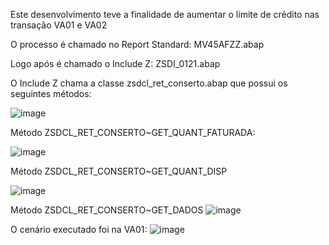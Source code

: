 
Este desenvolvimento teve a finalidade de aumentar o limite de crédito nas transação VA01 e VA02

O processo é chamado no Report Standard:
MV45AFZZ.abap

Logo após é chamado o Include Z:
ZSDI_0121.abap

O Include Z chama a classe zsdcl_ret_conserto.abap que possui os seguintes métodos:

![image](https://user-images.githubusercontent.com/121947587/217535284-49bde9a7-7875-4580-969c-2a01fbd40c42.png)

Método ZSDCL_RET_CONSERTO~GET_QUANT_FATURADA:

![image](https://user-images.githubusercontent.com/121947587/217536349-60100b78-8fc1-458c-9556-83b2f95a8bb0.png)

Método ZSDCL_RET_CONSERTO~GET_QUANT_DISP

![image](https://user-images.githubusercontent.com/121947587/217536407-6b8a3f58-5fdb-4c4f-9b5f-3587dfc6129c.png)

Método ZSDCL_RET_CONSERTO~GET_DADOS
![image](https://user-images.githubusercontent.com/121947587/217536562-a92e60ca-4096-44aa-a2ac-76247b9766be.png)


O cenário executado foi na VA01:
![image](https://user-images.githubusercontent.com/121947587/217537186-d1d6324d-a284-415c-a18b-155721d4eb37.png)



